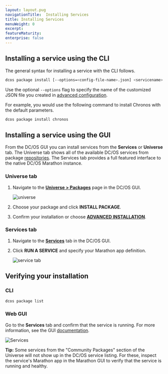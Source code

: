 ```yaml
---
layout: layout.pug
navigationTitle:  Installing Services
title: Installing Services
menuWeight: 0
excerpt:
featureMaturity:
enterprise: false
---
```


<!-- This source repo for this topic is https://github.com/dcos/dcos-docs -->

 
## Installing a service using the CLI

The general syntax for installing a service with the CLI follows. 

```bash
dcos package install [--options=<config-file-name>.json] <servicename>
```

Use the optional `--options` flag to specify the name of the customized JSON file you created in [advanced configuration](/1.9/deploying-services/config-universe-service/).

For example, you would use the following command to install Chronos with the default parameters.
    
```bash
dcos package install chronos
```
    
## Installing a service using the GUI

From the DC/OS GUI you can install services from the **Services** or **Universe** tab. The Universe tab shows all of the available DC/OS services from package [repositories](/1.9/administering-clusters/repo/). The Services tab provides a full featured interface to the native DC/OS Marathon instance.


### Universe tab

1.  Navigate to the [**Universe > Packages**](/1.9/gui/#universe) page in the DC/OS GUI.

    ![universe](/1.9/img/ui-dashboard-universe.gif)

2.  Choose your package and click **INSTALL PACKAGE**. 

3.  Confirm your installation or choose [**ADVANCED INSTALLATION**](/1.9/deploying-services/config-universe-service/).

### Services tab

1.  Navigate to the [**Services**](/1.9/gui/#services) tab in the DC/OS GUI.
1.  Click **RUN A SERVICE** and specify your Marathon app definition.

    ![service tab](/1.9/img/run-a-service.png)

## Verifying your installation

### CLI

```bash
dcos package list
```

### Web GUI

Go to the **Services** tab and confirm that the service is running. For more information, see the GUI [documentation](/1.9/gui/#services).

![Services](/1.9/img/tweeter-services6.png)

**Tip:** Some services from the "Community Packages" section of the Universe will not show up in the DC/OS service listing. For these, inspect the service's Marathon app in the Marathon GUI to verify that the service is running and healthy.
